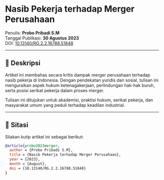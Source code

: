 # Nasib Pekerja terhadap Merger Perusahaan

Penulis: **Probo Pribadi S.M**  
Tanggal Publikasi: **30 Agustus 2023**  
DOI: [10.13140/RG.2.2.16788.51848](https://doi.org/10.13140/RG.2.2.16788.51848)

---

## 📘 Deskripsi

Artikel ini membahas secara kritis dampak merger perusahaan terhadap nasib pekerja di Indonesia. Dengan pendekatan yuridis dan sosial, tulisan ini menguraikan aspek hukum ketenagakerjaan, perlindungan hak-hak buruh, serta posisi serikat pekerja dalam proses merger.

Tulisan ini ditujukan untuk akademisi, praktisi hukum, serikat pekerja, dan masyarakat umum yang peduli terhadap keadilan industrial.

---

## 🧾 Sitasi

Silakan kutip artikel ini sebagai berikut:

```bibtex
@article{probo2023merger,
  author = {Probo Pribadi S.M},
  title = {Nasib Pekerja terhadap Merger Perusahaan},
  year = {2023},
  month = {August},
  doi = {10.13140/RG.2.2.16788.51848}
}
